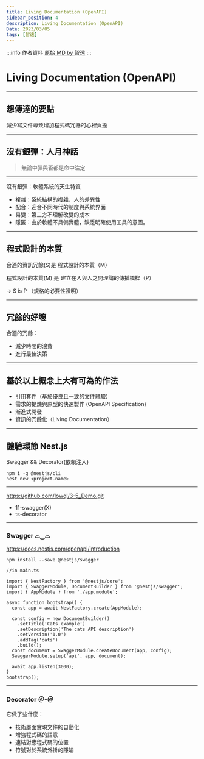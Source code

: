 ```yaml
---
title: Living Documentation (OpenAPI)
sidebar_position: 4
description: Living Documentation (OpenAPI)
Date: 2023/03/05
tags: [智遠]
---
```


:::info 作者資料
[原始 MD by 智遠](https://hackmd.io/@SSu0I1JSQLWpYhA1iVAKZg/H1Irjt-yn#/)
:::


# Living Documentation (OpenAPI)

---

## 想傳達的要點

減少寫文件導致增加程式碼冗餘的心裡負擔

---

## 沒有銀彈：人月神話

> 無論中彈與否都是命中注定

---

沒有銀彈：軟體系統的天生特質
- 複雜：系統結構的複雜、人的差異性 
- 配合：迎合不同時代的制度與系統界面
- 易變：第三方不理解改變的成本 
- 隱匿：由於軟體不具備實體，缺乏明確使用工具的意圖。 

---

## 程式設計的本質

合適的資訊冗餘(S)是 程式設計的本質（M）

程式設計的本質(M) 是 建立在人與人之間理論的傳播橋樑（P）

-> S is P （規格的必要性證明）

---

## 冗餘的好壞

合適的冗餘：
- 減少時間的浪費
- 進行最佳決策


---

## 基於以上概念上大有可為的作法

- 引用套件（基於優良且一致的文件體驗）
- 需求的提煉與原型的快速製作 (OpenAPI Specification)
- 漸進式開發 
- 資訊的冗餘化（Living Documentation）

---

## 體驗環節 Nest.js
Swagger && Decorator(依賴注入)

```bash=
npm i -g @nestjs/cli
nest new <project-name>
```
---

https://github.com/lowql/3-5_Demo.git
- 11-swagger(X)
- ts-decorator

---

### Swagger ⌓‿⌓
https://docs.nestjs.com/openapi/introduction

```bash=
npm install --save @nestjs/swagger
```
```ts=
//in main.ts

import { NestFactory } from '@nestjs/core';
import { SwaggerModule, DocumentBuilder } from '@nestjs/swagger';
import { AppModule } from './app.module';

async function bootstrap() {
  const app = await NestFactory.create(AppModule);

  const config = new DocumentBuilder()
    .setTitle('Cats example')
    .setDescription('The cats API description')
    .setVersion('1.0')
    .addTag('cats')
    .build();
  const document = SwaggerModule.createDocument(app, config);
  SwaggerModule.setup('api', app, document);

  await app.listen(3000);
}
bootstrap();

```

---

### Decorator ＠-＠

它做了些什麼：
- 技術層面實現文件的自動化
- 增強程式碼的語意
- 連結對應程式碼的位置
- 符號對於系統外掛的隱喻

